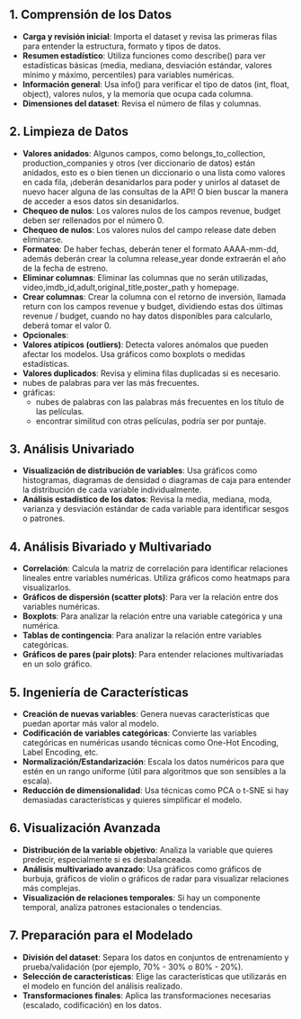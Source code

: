 ## 1. Comprensión de los Datos
* __Carga y revisión inicial__: Importa el dataset y revisa las primeras filas para entender la estructura, formato y tipos de datos.
* __Resumen estadístico__: Utiliza funciones como describe() para ver estadísticas básicas (media, mediana, desviación estándar, valores mínimo y máximo, percentiles) para variables numéricas.
* __Información general__: Usa info() para verificar el tipo de datos (int, float, object), valores nulos, y la memoria que ocupa cada columna.
* __Dimensiones del dataset__: Revisa el número de filas y columnas.

## 2. Limpieza de Datos
* __Valores anidados__: Algunos campos, como belongs_to_collection, production_companies y otros (ver diccionario de datos) están anidados, esto es o bien tienen un diccionario o una lista como valores en cada fila, ¡deberán desanidarlos para poder y unirlos al dataset de nuevo hacer alguna de las consultas de la API! O bien buscar la manera de acceder a esos datos sin desanidarlos.
* __Chequeo de nulos__: Los valores nulos de los campos revenue, budget deben ser rellenados por el número 0.
* __Chequeo de nulos__: Los valores nulos del campo release date deben eliminarse.
* __Formateo__: De haber fechas, deberán tener el formato AAAA-mm-dd, además deberán crear la columna release_year donde extraerán el año de la fecha de estreno.
* __Eliminar columnas__: Eliminar las columnas que no serán utilizadas, video,imdb_id,adult,original_title,poster_path y homepage.
* __Crear columnas__: Crear la columna con el retorno de inversión, llamada return con los campos revenue y budget, dividiendo estas dos últimas revenue / budget, cuando no hay datos disponibles para calcularlo, deberá tomar el valor 0.
* __Opcionales__: 
* __Valores atípicos (outliers)__: Detecta valores anómalos que pueden afectar los modelos. Usa gráficos como boxplots o medidas estadísticas.
* __Valores duplicados__: Revisa y elimina filas duplicadas si es necesario.
* nubes de palabras para ver las más frecuentes.
* gráficas:
    * nubes de palabras con las palabras más frecuentes en los título de las películas.
    * encontrar similitud con otras películas, podría ser por puntaje.

## 3. Análisis Univariado
* __Visualización de distribución de variables__: Usa gráficos como histogramas, diagramas de densidad o diagramas de caja para entender la distribución de cada variable individualmente.
* __Análisis estadístico de los datos__: Revisa la media, mediana, moda, varianza y desviación estándar de cada variable para identificar sesgos o patrones.

## 4. Análisis Bivariado y Multivariado
* __Correlación__: Calcula la matriz de correlación para identificar relaciones lineales entre variables numéricas. Utiliza gráficos como heatmaps para visualizarlos.
* __Gráficos de dispersión (scatter plots)__: Para ver la relación entre dos variables numéricas.
* __Boxplots__: Para analizar la relación entre una variable categórica y una numérica.
* __Tablas de contingencia__: Para analizar la relación entre variables categóricas.
* __Gráficos de pares (pair plots)__: Para entender relaciones multivariadas en un solo gráfico.

## 5. Ingeniería de Características
* __Creación de nuevas variables__: Genera nuevas características que puedan aportar más valor al modelo.
* __Codificación de variables categóricas__: Convierte las variables categóricas en numéricas usando técnicas como One-Hot Encoding, Label Encoding, etc.
* __Normalización/Estandarización__: Escala los datos numéricos para que estén en un rango uniforme (útil para algoritmos que son sensibles a la escala).
* __Reducción de dimensionalidad__: Usa técnicas como PCA o t-SNE si hay demasiadas características y quieres simplificar el modelo.

## 6. Visualización Avanzada
* __Distribución de la variable objetivo__: Analiza la variable que quieres predecir, especialmente si es desbalanceada.
* __Análisis multivariado avanzado__: Usa gráficos como gráficos de burbuja, gráficos de violin o gráficos de radar para visualizar relaciones más complejas.
* __Visualización de relaciones temporales__: Si hay un componente temporal, analiza patrones estacionales o tendencias.

## 7. Preparación para el Modelado
* __División del dataset__: Separa los datos en conjuntos de entrenamiento y prueba/validación (por ejemplo, 70% - 30% o 80% - 20%).
* __Selección de características__: Elige las características que utilizarás en el modelo en función del análisis realizado.
* __Transformaciones finales__: Aplica las transformaciones necesarias (escalado, codificación) en los datos.